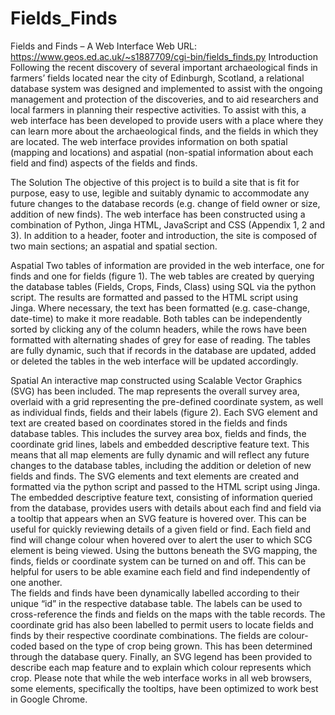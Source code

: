 # Fields_Finds
Fields and Finds – A Web Interface
Web URL: https://www.geos.ed.ac.uk/~s1887709/cgi-bin/fields_finds.py 
Introduction
Following the recent discovery of several important archaeological finds in farmers’ fields located near the city of Edinburgh, Scotland, a relational database system was designed and implemented to assist with the ongoing management and protection of the discoveries, and to aid researchers and local farmers in planning their respective activities. To assist with this, a web interface has been developed to provide users with a place where they can learn more about the archaeological finds, and the fields in which they are located. The web interface provides information on both spatial (mapping and locations) and aspatial (non-spatial information about each field and find) aspects of the fields and finds.

The Solution
The objective of this project is to build a site that is fit for purpose, easy to use, legible and suitably dynamic to accommodate any future changes to the database records (e.g. change of field owner or size, addition of new finds). The web interface has been constructed using a combination of Python, Jinga HTML, JavaScript and CSS (Appendix 1, 2 and 3). In addition to a header, footer and introduction, the site is composed of two main sections; an aspatial and spatial section.

Aspatial
Two tables of information are provided in the web interface, one for finds and one for fields (figure 1). The web tables are created by querying the database tables (Fields, Crops, Finds, Class) using SQL via the python script. The results are formatted and passed to the HTML script using Jinga. Where necessary, the text has been formatted (e.g. case-change, date-time) to make it more readable.
Both tables can be independently sorted by clicking any of the column headers, while the rows have been formatted with alternating shades of grey for ease of reading. The tables are fully dynamic, such that if records in the database are updated, added or deleted the tables in the web interface will be updated accordingly.  

Spatial
An interactive map constructed using Scalable Vector Graphics (SVG) has been included. The map represents the overall survey area, overlaid with a grid representing the pre-defined coordinate system, as well as individual finds, fields and their labels (figure 2). 
Each SVG element and text are created based on coordinates stored in the fields and finds database tables. This includes the survey area box, fields and finds, the coordinate grid lines, labels and embedded descriptive feature text. This means that all map elements are fully dynamic and will reflect any future changes to the database tables, including the addition or deletion of new fields and finds.  The SVG elements and text elements are created and formatted via the python script and passed to the HTML script using Jinga.
The embedded descriptive feature text, consisting of information queried from the database, provides users with details about each find and field via a tooltip that appears when an SVG feature is hovered over. This can be useful for quickly reviewing details of a given field or find. 
Each field and find will change colour when hovered over to alert the user to which SCG element is being viewed. Using the buttons beneath the SVG mapping, the finds, fields or coordinate system can be turned on and off.  This can be helpful for users to be able examine each field and find independently of one another.  
The fields and finds have been dynamically labelled according to their unique “id” in the respective database table. The labels can be used to cross-reference the finds and fields on the maps with the table records. The coordinate grid has also been labelled to permit users to locate fields and finds by their respective coordinate combinations.
The fields are colour-coded based on the type of crop being grown. This has been determined through the database query. Finally, an SVG legend has been provided to describe each map feature and to explain which colour represents which crop.
Please note that while the web interface works in all web browsers, some elements, specifically the tooltips, have been optimized to work best in Google Chrome.
